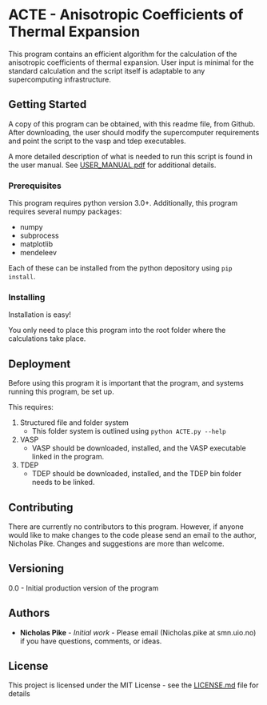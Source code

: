 # ACTE - Anisotropic Coefficients of Thermal Expansion

This program contains an efficient algorithm for the calculation of the anisotropic coefficients of thermal expansion.  User input is minimal for the standard calculation and the script itself is adaptable to any supercomputing infrastructure. 

## Getting Started

A copy of this program can be obtained, with this readme file, from Github. After downloading, the user should modify the supercomputer requirements and point the script to the vasp and tdep executables.  

A more detailed description of what is needed to run this script is found in the user manual.  See [USER_MANUAL.pdf](USER_MANUAL.pdf) for additional details.

### Prerequisites

This program requires python version 3.0+.  Additionally, this program requires several numpy packages:

* numpy
* subprocess
* matplotlib 
* mendeleev 


Each of these can be installed from the python depository using `pip install`.

### Installing

Installation is easy! 

You only need to place this program into the root folder where the calculations take place.


## Deployment

Before using this program it is important that the program, and systems running this program, be set up.

This requires:

1. Structured file and folder system
   - This folder system is outlined using `python ACTE.py --help`
2. VASP
   - VASP should be downloaded, installed, and the VASP executable linked in the program.
3. TDEP
   - TDEP should be downloaded, installed, and the TDEP bin folder needs to be linked.


## Contributing

There are currently no contributors to this program. However, if anyone would like to make changes to the code please send an email to the author, Nicholas Pike.  Changes and suggestions are more than welcome.

## Versioning

0.0 - Initial production version of the program

## Authors

* **Nicholas Pike** - *Initial work* - Please email (Nicholas.pike at smn.uio.no) if you have questions, comments, or ideas.


## License

This project is licensed under the MIT License - see the [LICENSE.md](LICENSE.md) file for details

